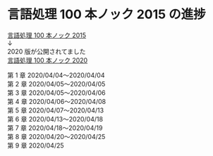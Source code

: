# 言語処理 100 本ノック 2015 の進捗

[言語処理 100 本ノック 2015](http://www.cl.ecei.tohoku.ac.jp/nlp100/#)\
↓\
2020 版が公開されてました\
[言語処理 100 本ノック 2020](https://nlp100.github.io/ja/)

第 1 章 2020/04/04〜2020/04/04\
第 2 章 2020/04/05〜2020/04/05\
第 3 章 2020/04/05〜2020/04/06\
第 4 章 2020/04/06〜2020/04/08\
第 5 章 2020/04/07〜2020/04/13\
第 6 章 2020/04/13〜2020/04/18\
第 7 章 2020/04/18〜2020/04/19\
第 8 章 2020/04/20〜2020/04/25\
第 9 章 2020/04/25
